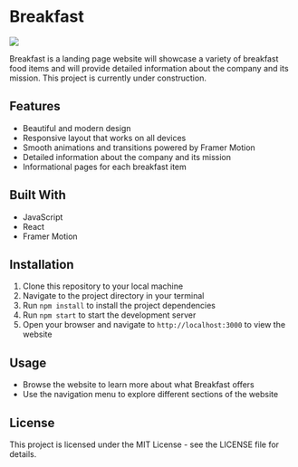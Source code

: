 # Breakfast

![](https://i.imgur.com/KSRQBos.png)

Breakfast is a landing page website will showcase a variety of breakfast food items and will provide detailed information about the company and its mission. This project is currently under construction.

## Features

- Beautiful and modern design
- Responsive layout that works on all devices
- Smooth animations and transitions powered by Framer Motion
- Detailed information about the company and its mission
- Informational pages for each breakfast item

## Built With

- JavaScript
- React
- Framer Motion

## Installation

1.  Clone this repository to your local machine
2.  Navigate to the project directory in your terminal
3.  Run `npm install` to install the project dependencies
4.  Run `npm start` to start the development server
5.  Open your browser and navigate to `http://localhost:3000` to view the website

## Usage

- Browse the website to learn more about what Breakfast offers
- Use the navigation menu to explore different sections of the website

## License

This project is licensed under the MIT License - see the LICENSE file for details.
